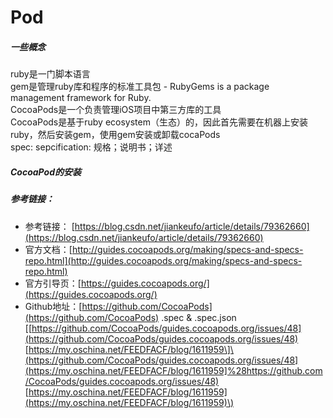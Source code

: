 # Pod

##### _一些概念_

ruby是一门脚本语言  
gem是管理ruby库和程序的标准工具包 - RubyGems is a package management framework for Ruby.  
CocoaPods是一个负责管理iOS项目中第三方库的工具  
CocoaPods是基于ruby ecosystem（生态）的，因此首先需要在机器上安装ruby，然后安装gem，使用gem安装或卸载cocaPods  
spec: sepcification: 规格；说明书；详述



##### CocoaPod的安装



##### 参考链接：

* 参考链接： [https://blog.csdn.net/jiankeufo/article/details/79362660](https://blog.csdn.net/jiankeufo/article/details/79362660)
* 官方文档：[http://guides.cocoapods.org/making/specs-and-specs-repo.html](http://guides.cocoapods.org/making/specs-and-specs-repo.html)
* 官方引导页：[https://guides.cocoapods.org/](https://guides.cocoapods.org/)
* Github地址：[https://github.com/CocoaPods](https://github.com/CocoaPods)
  .spec & .spec.json \[[https://github.com/CocoaPods/guides.cocoapods.org/issues/48](https://github.com/CocoaPods/guides.cocoapods.org/issues/48)
  [https://my.oschina.net/FEEDFACF/blog/1611959\]\(https://github.com/CocoaPods/guides.cocoapods.org/issues/48](https://my.oschina.net/FEEDFACF/blog/1611959]%28https://github.com/CocoaPods/guides.cocoapods.org/issues/48)
  [https://my.oschina.net/FEEDFACF/blog/1611959](https://my.oschina.net/FEEDFACF/blog/1611959)\)



